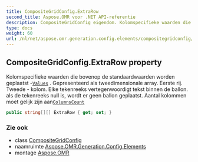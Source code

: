 ```yaml
---
title: CompositeGridConfig.ExtraRow
second_title: Aspose.OMR voor .NET API-referentie
description: CompositeGridConfig eigendom. Kolomspecifieke waarden die bovenop de standaardwaarden worden geplaatst Values . Gepresenteerd als tweedimensionale array. Eerste rij. Tweede  kolom. Elke tekenreeks vertegenwoordigt tekst binnen de ballon. als de tekenreeks null is wordt er geen ballon geplaatst. Aantal kolommen moet gelijk zijn aanColumnsCount
type: docs
weight: 60
url: /nl/net/aspose.omr.generation.config.elements/compositegridconfig/extrarow/
---
```

## CompositeGridConfig.ExtraRow property

Kolomspecifieke waarden die bovenop de standaardwaarden worden geplaatst -[`Values`](../values/) . Gepresenteerd als tweedimensionale array. Eerste rij. Tweede - kolom. Elke tekenreeks vertegenwoordigt tekst binnen de ballon. als de tekenreeks null is, wordt er geen ballon geplaatst. Aantal kolommen moet gelijk zijn aan[`ColumnsCount`](../columnscount/)

```csharp
public string[][] ExtraRow { get; set; }
```

### Zie ook

* class [CompositeGridConfig](../)
* naamruimte [Aspose.OMR.Generation.Config.Elements](../../compositegridconfig/)
* montage [Aspose.OMR](../../../)


